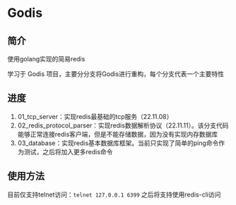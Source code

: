 # Godis
## 简介
使用golang实现的简易redis

学习于 Godis 项目，主要分分支将Godis进行重构，每个分支代表一个主要特性

## 进度
1. 01_tcp_server：实现redis最基础的tcp服务（22.11.08）
2. 02_redis_protocol_parser：实现redis数据解析协议（22.11.11）。该分支代码能够正常连接redis客户端，但是不能存储数据，因为没有实现内存数据库
3. 03_database：实现redis基本数据库框架。当前只实现了简单的ping命令作为测试，之后将加入更多redis命令

## 使用方法
目前仅支持telnet访问：`telnet 127.0.0.1 6399`
之后将支持使用redis-cli访问